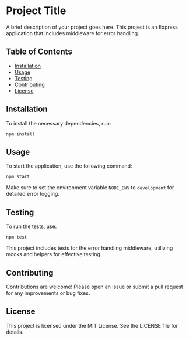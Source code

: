 # Project Title

A brief description of your project goes here. This project is an Express application that includes middleware for error handling.

## Table of Contents

- [Installation](#installation)
- [Usage](#usage)
- [Testing](#testing)
- [Contributing](#contributing)
- [License](#license)

## Installation

To install the necessary dependencies, run:

```
npm install
```

## Usage

To start the application, use the following command:

```
npm start
```

Make sure to set the environment variable `NODE_ENV` to `development` for detailed error logging.

## Testing

To run the tests, use:

```
npm test
```

This project includes tests for the error handling middleware, utilizing mocks and helpers for effective testing.

## Contributing

Contributions are welcome! Please open an issue or submit a pull request for any improvements or bug fixes.

## License

This project is licensed under the MIT License. See the LICENSE file for details.